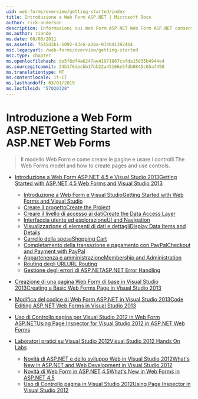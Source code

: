 ```yaml
---
uid: web-forms/overview/getting-started/index
title: Introduzione a Web Form ASP.NET | Microsoft Docs
author: rick-anderson
description: Informazioni sui Web Form ASP.NET Web Form ASP.NET consente di creare siti Web dinamici usando un modello noto di trascinamento e rilascio, basata su eventi. Un'area di progettazione e hund...
ms.author: riande
ms.date: 08/08/2011
ms.assetid: f645d3b1-1092-43c6-a28a-074b413924b4
msc.legacyurl: /web-forms/overview/getting-started
msc.type: chapter
ms.openlocfilehash: de5f8df4a6247ae41971867cafda15835b4944e4
ms.sourcegitcommit: 24b1f6decbb17bb22a45166e5fdb0845c65af498
ms.translationtype: MT
ms.contentlocale: it-IT
ms.lasthandoff: 03/01/2019
ms.locfileid: "57020328"
---
```

<a name="getting-started-with-aspnet-web-forms"></a><span data-ttu-id="c04c0-104">Introduzione a Web Form ASP.NET</span><span class="sxs-lookup"><span data-stu-id="c04c0-104">Getting Started with ASP.NET Web Forms</span></span>
====================
> <span data-ttu-id="c04c0-105">Il modello Web Form e come creare le pagine e usare i controlli.</span><span class="sxs-lookup"><span data-stu-id="c04c0-105">The Web Forms model and how to create pages and use controls.</span></span>


- [<span data-ttu-id="c04c0-106">Introduzione a Web Form ASP.NET 4.5 e Visual Studio 2013</span><span class="sxs-lookup"><span data-stu-id="c04c0-106">Getting Started with ASP.NET 4.5 Web Forms and Visual Studio 2013</span></span>](getting-started-with-aspnet-45-web-forms/index.md)

    - [<span data-ttu-id="c04c0-107">Introduzione a Web Form e Visual Studio</span><span class="sxs-lookup"><span data-stu-id="c04c0-107">Getting Started with Web Forms and Visual Studio</span></span>](getting-started-with-aspnet-45-web-forms/introduction-and-overview.md)
    - [<span data-ttu-id="c04c0-108">Creare il progetto</span><span class="sxs-lookup"><span data-stu-id="c04c0-108">Create the Project</span></span>](getting-started-with-aspnet-45-web-forms/create-the-project.md)
    - [<span data-ttu-id="c04c0-109">Creare il livello di accesso ai dati</span><span class="sxs-lookup"><span data-stu-id="c04c0-109">Create the Data Access Layer</span></span>](getting-started-with-aspnet-45-web-forms/create_the_data_access_layer.md)
    - [<span data-ttu-id="c04c0-110">Interfaccia utente ed esplorazione</span><span class="sxs-lookup"><span data-stu-id="c04c0-110">UI and Navigation</span></span>](getting-started-with-aspnet-45-web-forms/ui_and_navigation.md)
    - [<span data-ttu-id="c04c0-111">Visualizzazione di elementi di dati e dettagli</span><span class="sxs-lookup"><span data-stu-id="c04c0-111">Display Data Items and Details</span></span>](getting-started-with-aspnet-45-web-forms/display_data_items_and_details.md)
    - [<span data-ttu-id="c04c0-112">Carrello della spesa</span><span class="sxs-lookup"><span data-stu-id="c04c0-112">Shopping Cart</span></span>](getting-started-with-aspnet-45-web-forms/shopping-cart.md)
    - [<span data-ttu-id="c04c0-113">Completamento della transazione e pagamento con PayPal</span><span class="sxs-lookup"><span data-stu-id="c04c0-113">Checkout and Payment with PayPal</span></span>](getting-started-with-aspnet-45-web-forms/checkout-and-payment-with-paypal.md)
    - [<span data-ttu-id="c04c0-114">Appartenenza e amministrazione</span><span class="sxs-lookup"><span data-stu-id="c04c0-114">Membership and Administration</span></span>](getting-started-with-aspnet-45-web-forms/membership-and-administration.md)
    - [<span data-ttu-id="c04c0-115">Routing degli URL</span><span class="sxs-lookup"><span data-stu-id="c04c0-115">URL Routing</span></span>](getting-started-with-aspnet-45-web-forms/url-routing.md)
    - [<span data-ttu-id="c04c0-116">Gestione degli errori di ASP.NET</span><span class="sxs-lookup"><span data-stu-id="c04c0-116">ASP.NET Error Handling</span></span>](getting-started-with-aspnet-45-web-forms/aspnet-error-handling.md)
- [<span data-ttu-id="c04c0-117">Creazione di una pagina Web Form di base in Visual Studio 2013</span><span class="sxs-lookup"><span data-stu-id="c04c0-117">Creating a Basic Web Forms Page in Visual Studio 2013</span></span>](creating-a-basic-web-forms-page.md)
- [<span data-ttu-id="c04c0-118">Modifica del codice di Web Form ASP.NET in Visual Studio 2013</span><span class="sxs-lookup"><span data-stu-id="c04c0-118">Code Editing ASP.NET Web Forms in Visual Studio 2013</span></span>](code-editing-in-web-forms-pages.md)
- [<span data-ttu-id="c04c0-119">Uso di Controllo pagina per Visual Studio 2012 in Web Form ASP.NET</span><span class="sxs-lookup"><span data-stu-id="c04c0-119">Using Page Inspector for Visual Studio 2012 in ASP.NET Web Forms</span></span>](using-page-inspector-in-a-visual-studio-11-beta-web-forms-project.md)
- [<span data-ttu-id="c04c0-120">Laboratori pratici su Visual Studio 2012</span><span class="sxs-lookup"><span data-stu-id="c04c0-120">Visual Studio 2012 Hands On Labs</span></span>](hands-on-labs/index.md)

    - [<span data-ttu-id="c04c0-121">Novità di ASP.NET e dello sviluppo Web in Visual Studio 2012</span><span class="sxs-lookup"><span data-stu-id="c04c0-121">What's New in ASP.NET and Web Development in Visual Studio 2012</span></span>](hands-on-labs/whats-new-in-aspnet-and-web-development-in-visual-studio-2012.md)
    - [<span data-ttu-id="c04c0-122">Novità di Web Form in ASP.NET 4.5</span><span class="sxs-lookup"><span data-stu-id="c04c0-122">What's New in Web Forms in ASP.NET 4.5</span></span>](hands-on-labs/whats-new-in-web-forms-in-aspnet-45.md)
    - [<span data-ttu-id="c04c0-123">Uso di Controllo pagina in Visual Studio 2012</span><span class="sxs-lookup"><span data-stu-id="c04c0-123">Using Page Inspector in Visual Studio 2012</span></span>](hands-on-labs/using-page-inspector-in-visual-studio-2012.md)
